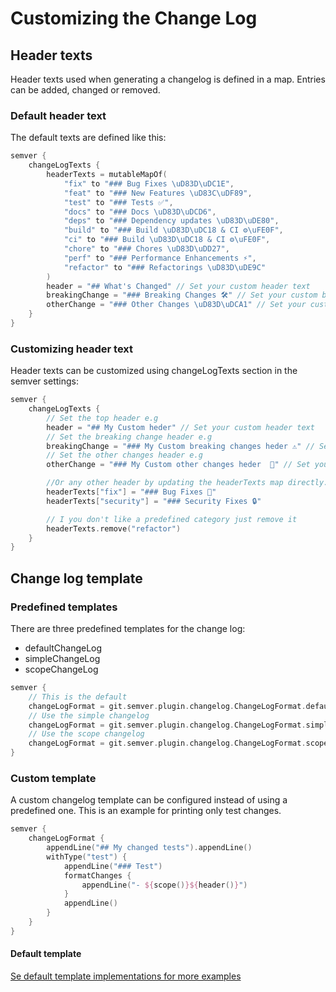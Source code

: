 # Customizing the Change Log

## Header texts

Header texts used when generating a changelog is defined in a map. Entries can be added, changed or removed.

### Default header text

The default texts are defined like this:
```kotlin
semver {
    changeLogTexts {
        headerTexts = mutableMapOf(
            "fix" to "### Bug Fixes \uD83D\uDC1E",
            "feat" to "### New Features \uD83C\uDF89",
            "test" to "### Tests ✅",
            "docs" to "### Docs \uD83D\uDCD6",
            "deps" to "### Dependency updates \uD83D\uDE80",
            "build" to "### Build \uD83D\uDC18 & CI ⚙\uFE0F",
            "ci" to "### Build \uD83D\uDC18 & CI ⚙\uFE0F",
            "chore" to "### Chores \uD83D\uDD27",
            "perf" to "### Performance Enhancements ⚡",
            "refactor" to "### Refactorings \uD83D\uDE9C"
        )
        header = "## What's Changed" // Set your custom header text
        breakingChange = "### Breaking Changes 🛠" // Set your custom breaking change text
        otherChange = "### Other Changes \uD83D\uDCA1" // Set your custom other change text
    }
}
```

### Customizing header text

Header texts can be customized using changeLogTexts section in the semver settings:

```kotlin
semver {
    changeLogTexts {
        // Set the top header e.g
        header = "## My Custom heder" // Set your custom header text
        // Set the breaking change header e.g
        breakingChange = "### My Custom breaking changes heder ⚠️" // Set your custom breaking change text
        // Set the other changes header e.g
        otherChange = "### My Custom other changes heder  🧩" // Set your custom other change text

        //Or any other header by updating the headerTexts map directly. These are used for both type and scope e.g.
        headerTexts["fix"] = "### Bug Fixes 🐛"
        headerTexts["security"] = "### Security Fixes 🔒"

        // I you don't like a predefined category just remove it
        headerTexts.remove("refactor")
    }
}

```

## Change log template

### Predefined templates

There are three predefined templates for the change log:

- defaultChangeLog
- simpleChangeLog
- scopeChangeLog

```kotlin
semver {
    // This is the default
    changeLogFormat = git.semver.plugin.changelog.ChangeLogFormat.defaultChangeLog
    // Use the simple changelog
    changeLogFormat = git.semver.plugin.changelog.ChangeLogFormat.simpleChangeLog
    // Use the scope changelog
    changeLogFormat = git.semver.plugin.changelog.ChangeLogFormat.scopeChangeLog
}
```

### Custom template

A custom changelog template can be configured instead of using a predefined one. 
This is an example for printing only test changes. 
```kotlin
semver {
    changeLogFormat {
        appendLine("## My changed tests").appendLine()
        withType("test") {
            appendLine("### Test")
            formatChanges {
                appendLine("- ${scope()}${header()}")
            }
            appendLine()
        }
    }
}
```

#### Default template

[Se default template implementations for more examples](/src/main/kotlin/git/semver/plugin/changelog/ChangeLogFormat.kt)
